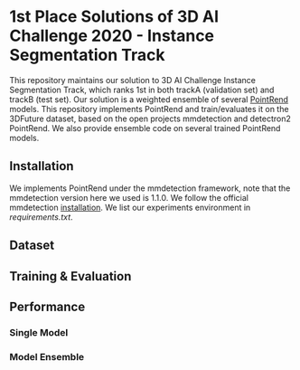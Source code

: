 # 1st Place Solutions of 3D AI Challenge 2020 - Instance Segmentation Track

This repository maintains our solution to 3D AI Challenge Instance Segmentation Track, which ranks 1st in both trackA (validation set) and trackB (test set). 
Our solution is a weighted ensemble of several [PointRend]() models. This repository implements PointRend and train/evaluates it on the 3DFuture dataset, 
based on the open projects mmdetection and detectron2 PointRend. We also provide ensemble code on several trained PointRend models.

## Installation
We implements PointRend under the mmdetection framework, note that the mmdetection version here we used is 1.1.0.
We follow the official mmdetection [installation](). We list our experiments environment in *requirements.txt*.

## Dataset
## Training & Evaluation

## Performance
### Single Model
### Model Ensemble
